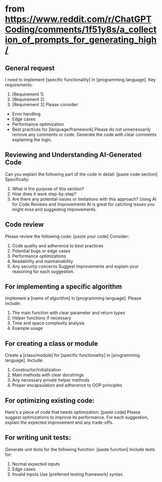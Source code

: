 # from https://www.reddit.com/r/ChatGPTCoding/comments/1f51y8s/a_collection_of_prompts_for_generating_high/


## General request
I need to implement [specific functionality] in [programming language].
Key requirements:
1. [Requirement 1]
2. [Requirement 2]
3. [Requirement 3]
Please consider:
- Error handling
- Edge cases
- Performance optimization
- Best practices for [language/framework]
Please do not unnecessarily remove any comments or code.
Generate the code with clear comments explaining the logic.

## Reviewing and Understanding AI-Generated Code

Can you explain the following part of the code in detail:
[paste code section]
Specifically:
1. What is the purpose of this section?
2. How does it work step-by-step?
3. Are there any potential issues or limitations with this approach?
Using AI for Code Reviews and Improvements
AI is great for catching issues you might miss and suggesting improvements.

## Code review

Please review the following code:
[paste your code]
Consider:
1. Code quality and adherence to best practices
2. Potential bugs or edge cases
3. Performance optimizations
4. Readability and maintainability
5. Any security concerns
Suggest improvements and explain your reasoning for each suggestion.


## For implementing a specific algorithm

Implement a [name of algorithm] in [programming language]. Please include:
1. The main function with clear parameter and return types
2. Helper functions if necessary
3. Time and space complexity analysis
4. Example usage


## For creating a class or module

Create a [class/module] for [specific functionality] in [programming language].
Include:
1. Constructor/initialization
2. Main methods with clear docstrings
3. Any necessary private helper methods
4. Proper encapsulation and adherence to OOP principles


## For optimizing existing code:

Here's a piece of code that needs optimization:
[paste code]
Please suggest optimizations to improve its performance. For each suggestion, explain the expected improvement and any trade-offs.


## For writing unit tests:

Generate unit tests for the following function:
[paste function]
Include tests for:
1. Normal expected inputs
2. Edge cases
3. Invalid inputs
Use [preferred testing framework] syntax.
